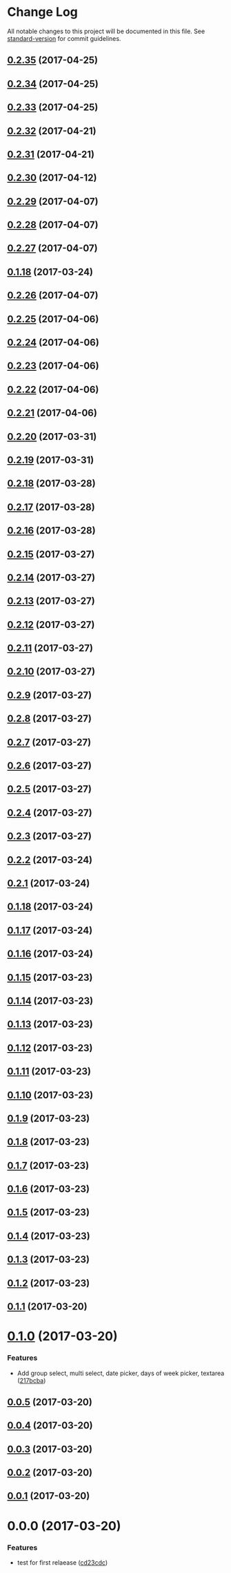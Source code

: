 # Change Log

All notable changes to this project will be documented in this file. See [standard-version](https://github.com/conventional-changelog/standard-version) for commit guidelines.

<a name="0.2.35"></a>
## [0.2.35](https://github.com/jbmarchetti/angular-forms-utils/compare/v0.2.34...v0.2.35) (2017-04-25)



<a name="0.2.34"></a>
## [0.2.34](https://github.com/jbmarchetti/angular-forms-utils/compare/v0.2.33...v0.2.34) (2017-04-25)



<a name="0.2.33"></a>
## [0.2.33](https://github.com/jbmarchetti/angular-forms-utils/compare/v0.2.32...v0.2.33) (2017-04-25)



<a name="0.2.32"></a>
## [0.2.32](https://github.com/jbmarchetti/angular-forms-utils/compare/v0.2.31...v0.2.32) (2017-04-21)



<a name="0.2.31"></a>
## [0.2.31](https://github.com/jbmarchetti/angular-forms-utils/compare/v0.2.30...v0.2.31) (2017-04-21)



<a name="0.2.30"></a>
## [0.2.30](https://github.com/jbmarchetti/angular-forms-utils/compare/v0.2.29...v0.2.30) (2017-04-12)



<a name="0.2.29"></a>
## [0.2.29](https://github.com/jbmarchetti/angular-forms-utils/compare/v0.2.28...v0.2.29) (2017-04-07)



<a name="0.2.28"></a>
## [0.2.28](https://github.com/jbmarchetti/angular-forms-utils/compare/v0.2.27...v0.2.28) (2017-04-07)



<a name="0.2.27"></a>
## [0.2.27](https://github.com/jbmarchetti/angular-forms-utils/compare/v0.2.26...v0.2.27) (2017-04-07)



<a name="0.1.18"></a>
## [0.1.18](https://github.com/jbmarchetti/angular-forms-utils/compare/v0.1.17...v0.1.18) (2017-03-24)



<a name="0.2.26"></a>
## [0.2.26](https://github.com/jbmarchetti/angular-forms-utils/compare/v0.2.25...v0.2.26) (2017-04-07)



<a name="0.2.25"></a>
## [0.2.25](https://github.com/jbmarchetti/angular-forms-utils/compare/v0.2.24...v0.2.25) (2017-04-06)



<a name="0.2.24"></a>
## [0.2.24](https://github.com/jbmarchetti/angular-forms-utils/compare/v0.2.23...v0.2.24) (2017-04-06)



<a name="0.2.23"></a>
## [0.2.23](https://github.com/jbmarchetti/angular-forms-utils/compare/v0.2.22...v0.2.23) (2017-04-06)



<a name="0.2.22"></a>
## [0.2.22](https://github.com/jbmarchetti/angular-forms-utils/compare/v0.2.21...v0.2.22) (2017-04-06)



<a name="0.2.21"></a>
## [0.2.21](https://github.com/jbmarchetti/angular-forms-utils/compare/v0.2.20...v0.2.21) (2017-04-06)



<a name="0.2.20"></a>
## [0.2.20](https://github.com/jbmarchetti/angular-forms-utils/compare/v0.2.19...v0.2.20) (2017-03-31)



<a name="0.2.19"></a>
## [0.2.19](https://github.com/jbmarchetti/angular-forms-utils/compare/v0.2.18...v0.2.19) (2017-03-31)



<a name="0.2.18"></a>
## [0.2.18](https://github.com/jbmarchetti/angular-forms-utils/compare/v0.2.17...v0.2.18) (2017-03-28)



<a name="0.2.17"></a>
## [0.2.17](https://github.com/jbmarchetti/angular-forms-utils/compare/v0.2.16...v0.2.17) (2017-03-28)



<a name="0.2.16"></a>
## [0.2.16](https://github.com/jbmarchetti/angular-forms-utils/compare/v0.2.15...v0.2.16) (2017-03-28)



<a name="0.2.15"></a>
## [0.2.15](https://github.com/jbmarchetti/angular-forms-utils/compare/v0.2.14...v0.2.15) (2017-03-27)



<a name="0.2.14"></a>
## [0.2.14](https://github.com/jbmarchetti/angular-forms-utils/compare/v0.2.13...v0.2.14) (2017-03-27)



<a name="0.2.13"></a>
## [0.2.13](https://github.com/jbmarchetti/angular-forms-utils/compare/v0.2.12...v0.2.13) (2017-03-27)



<a name="0.2.12"></a>
## [0.2.12](https://github.com/jbmarchetti/angular-forms-utils/compare/v0.2.11...v0.2.12) (2017-03-27)



<a name="0.2.11"></a>
## [0.2.11](https://github.com/jbmarchetti/angular-forms-utils/compare/v0.2.10...v0.2.11) (2017-03-27)



<a name="0.2.10"></a>
## [0.2.10](https://github.com/jbmarchetti/angular-forms-utils/compare/v0.2.9...v0.2.10) (2017-03-27)



<a name="0.2.9"></a>
## [0.2.9](https://github.com/jbmarchetti/angular-forms-utils/compare/v0.2.8...v0.2.9) (2017-03-27)



<a name="0.2.8"></a>
## [0.2.8](https://github.com/jbmarchetti/angular-forms-utils/compare/v0.2.7...v0.2.8) (2017-03-27)



<a name="0.2.7"></a>
## [0.2.7](https://github.com/jbmarchetti/angular-forms-utils/compare/v0.2.6...v0.2.7) (2017-03-27)



<a name="0.2.6"></a>
## [0.2.6](https://github.com/jbmarchetti/angular-forms-utils/compare/v0.2.5...v0.2.6) (2017-03-27)



<a name="0.2.5"></a>
## [0.2.5](https://github.com/jbmarchetti/angular-forms-utils/compare/v0.2.4...v0.2.5) (2017-03-27)



<a name="0.2.4"></a>
## [0.2.4](https://github.com/jbmarchetti/angular-forms-utils/compare/v0.2.3...v0.2.4) (2017-03-27)



<a name="0.2.3"></a>
## [0.2.3](https://github.com/jbmarchetti/angular-forms-utils/compare/v0.2.2...v0.2.3) (2017-03-27)



<a name="0.2.2"></a>
## [0.2.2](https://github.com/jbmarchetti/angular-forms-utils/compare/v0.2.1...v0.2.2) (2017-03-24)



<a name="0.2.1"></a>
## [0.2.1](https://github.com/jbmarchetti/angular-forms-utils/compare/v0.1.17...v0.2.1) (2017-03-24)



<a name="0.1.18"></a>
## [0.1.18](https://github.com/jbmarchetti/angular-forms-utils/compare/v0.1.17...v0.1.18) (2017-03-24)



<a name="0.1.17"></a>
## [0.1.17](https://github.com/jbmarchetti/angular-forms-utils/compare/v0.1.16...v0.1.17) (2017-03-24)



<a name="0.1.16"></a>
## [0.1.16](https://github.com/jbmarchetti/angular-forms-utils/compare/v0.1.15...v0.1.16) (2017-03-24)



<a name="0.1.15"></a>
## [0.1.15](https://github.com/jbmarchetti/angular-forms-utils/compare/v0.1.14...v0.1.15) (2017-03-23)



<a name="0.1.14"></a>
## [0.1.14](https://github.com/jbmarchetti/angular-forms-utils/compare/v0.1.13...v0.1.14) (2017-03-23)



<a name="0.1.13"></a>
## [0.1.13](https://github.com/jbmarchetti/angular-forms-utils/compare/v0.1.12...v0.1.13) (2017-03-23)



<a name="0.1.12"></a>
## [0.1.12](https://github.com/jbmarchetti/angular-forms-utils/compare/v0.1.11...v0.1.12) (2017-03-23)



<a name="0.1.11"></a>
## [0.1.11](https://github.com/jbmarchetti/angular-forms-utils/compare/v0.1.10...v0.1.11) (2017-03-23)



<a name="0.1.10"></a>
## [0.1.10](https://github.com/jbmarchetti/angular-forms-utils/compare/v0.1.9...v0.1.10) (2017-03-23)



<a name="0.1.9"></a>
## [0.1.9](https://github.com/jbmarchetti/angular-forms-utils/compare/v0.1.8...v0.1.9) (2017-03-23)



<a name="0.1.8"></a>
## [0.1.8](https://github.com/jbmarchetti/angular-forms-utils/compare/v0.1.7...v0.1.8) (2017-03-23)



<a name="0.1.7"></a>
## [0.1.7](https://github.com/jbmarchetti/angular-forms-utils/compare/v0.1.6...v0.1.7) (2017-03-23)



<a name="0.1.6"></a>
## [0.1.6](https://github.com/jbmarchetti/angular-forms-utils/compare/v0.1.5...v0.1.6) (2017-03-23)



<a name="0.1.5"></a>
## [0.1.5](https://github.com/jbmarchetti/angular-forms-utils/compare/v0.1.4...v0.1.5) (2017-03-23)



<a name="0.1.4"></a>
## [0.1.4](https://github.com/jbmarchetti/angular-forms-utils/compare/v0.1.3...v0.1.4) (2017-03-23)



<a name="0.1.3"></a>
## [0.1.3](https://github.com/jbmarchetti/angular-forms-utils/compare/v0.1.2...v0.1.3) (2017-03-23)



<a name="0.1.2"></a>
## [0.1.2](https://github.com/jbmarchetti/angular-forms-utils/compare/v0.1.1...v0.1.2) (2017-03-23)



<a name="0.1.1"></a>
## [0.1.1](https://github.com/jbmarchetti/angular-forms-utils/compare/v0.1.0...v0.1.1) (2017-03-20)



<a name="0.1.0"></a>
# [0.1.0](https://github.com/jbmarchetti/angular-forms-utils/compare/v0.0.5...v0.1.0) (2017-03-20)


### Features

* Add group select, multi select, date picker, days of week picker, textarea ([217bcba](https://github.com/jbmarchetti/angular-forms-utils/commit/217bcba))



<a name="0.0.5"></a>
## [0.0.5](https://github.com/jbmarchetti/angular-forms-utils/compare/v0.0.4...v0.0.5) (2017-03-20)



<a name="0.0.4"></a>
## [0.0.4](https://github.com/jbmarchetti/angular-forms-utils/compare/v0.0.3...v0.0.4) (2017-03-20)



<a name="0.0.3"></a>
## [0.0.3](https://github.com/jbmarchetti/angular-forms-utils/compare/v0.0.2...v0.0.3) (2017-03-20)



<a name="0.0.2"></a>
## [0.0.2](https://github.com/jbmarchetti/angular-forms-utils/compare/v0.0.1...v0.0.2) (2017-03-20)



<a name="0.0.1"></a>
## [0.0.1](https://github.com/jbmarchetti/angular-forms-utils/compare/v0.0.0...v0.0.1) (2017-03-20)



<a name="0.0.0"></a>
# 0.0.0 (2017-03-20)


### Features

* test for first relaease ([cd23cdc](https://github.com/jbmarchetti/angular-forms-utils/commit/cd23cdc))
